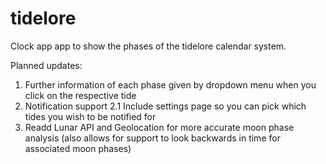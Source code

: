 # tidelore
Clock app app to show the phases of the tidelore calendar system. 



Planned updates: 
  1. Further information of each phase given by dropdown menu when you click on the respective tide
  2. Notification support
     2.1 Include settings page so you can pick which tides you wish to be notified for
  3. Readd Lunar API and Geolocation for more accurate moon phase analysis (also allows for support to look backwards in time for associated moon phases)    
